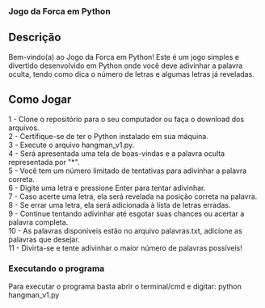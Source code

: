 ### Jogo da Forca em Python

## Descrição

Bem-vindo(a) ao Jogo da Forca em Python! Este é um jogo simples e divertido desenvolvido em Python onde você deve adivinhar a palavra oculta, tendo como dica o número de letras e algumas letras já reveladas.

## Como Jogar

1 - Clone o repositório para o seu computador ou faça o download dos arquivos.</br>
2 - Certifique-se de ter o Python instalado em sua máquina.</br>
3 - Execute o arquivo hangman_v1.py.</br>
4 - Será apresentada uma tela de boas-vindas e a palavra oculta representada por "*".</br>
5 - Você tem um número limitado de tentativas para adivinhar a palavra correta.</br>
6 - Digite uma letra e pressione Enter para tentar adivinhar.</br>
7 - Caso acerte uma letra, ela será revelada na posição correta na palavra.</br>
8 - Se errar uma letra, ela será adicionada à lista de letras erradas.</br>
9 - Continue tentando adivinhar até esgotar suas chances ou acertar a palavra completa.</br>
10 - As palavras disponíveis estão no arquivo palavras.txt, adicione as palavras que desejar.</br>
11 - Divirta-se e tente adivinhar o maior número de palavras possíveis!</br>

### Executando o programa

Para executar o programa basta abrir o terminal/cmd e digitar:
python hangman_v1.py
